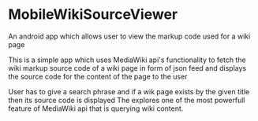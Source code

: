 # MobileWikiSourceViewer
An android app which allows user to view the markup code used for a wiki page

This is a simple app which uses MediaWiki api's functionality to fetch the wiki markup source code of a wiki page in form of 
json feed and displays the source code for the content of the page to the user

User has to give a search phrase and if a wik page exists by the given title then its source code is displayed
The explores one of the most powerfull feature of MediaWiki api that is querying wiki content.
